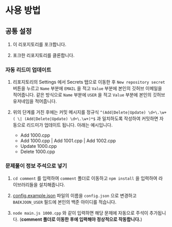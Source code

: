 # 사용 방법
## 공통 설정
1. 이 리포지토리를 포크합니다.

1. 포크한 리포지토리를 클론합니다.

### 자동 리드미 업데이트

1. 리포지토리의 Settings 에서 Secrets 탭으로 이동한 후 `New repository secret` 버튼을 누르고 `Name` 부분에 `EMAIL` 을 적고 `Value` 부분에 본인의 깃허브 이메일을 적어줍니다. 같은 방식으로 `Name` 부분에 `USER` 을 적고 `Value` 부분에 본인의 깃허브 유저네임을 적어줍니다.

1. 위의 단계를 거친 후에는 커밋 메시지를 정규식 `^(Add|Delete|Update) \d+\.\w+( \| (Add|Delete|Update) \d+\.\w+)*$` 과 일치하도록 작성하여 커밋하면 자동으로 리드미가 업데이트 됩니다. 아래는 예시입니다.
    - Add 1000.cpp
    - Add 1000.cpp | Add 1001.cpp | Add 1002.cpp
    - Update 1000.cpp
    - Delete 1000.cpp

### 문제풀이 정보 주석으로 넣기

1. `cd comment` 를 입력하여 `comment` 폴더로 이동하고 `npm install` 을 입력하여 라이브러리들을 설치해줍니다.

1. [config.example.json](comment/config.example.json) 파일의 이름을 `config.json` 으로 변경하고 `BAEKJOON_USER` 필드에 본인의 백준 아이디를 적습니다.

1. `node main.js 1000.cpp` 와 같이 입력하면 해당 문제에 자동으로 주석이 추가됩니다. (**comment 폴더로 이동한 후에 입력해야 정상적으로 작동합니다.**)